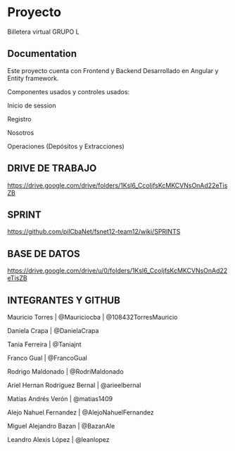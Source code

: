 # Proyecto

Billetera virtual GRUPO L 


## Documentation

Este proyecto cuenta con Frontend  y Backend
Desarrollado en Angular y Entity framework.

Componentes usados y controles usados:

Inicio de session

Registro

Nosotros 

Operaciones (Depósitos y Extracciones)


## DRIVE DE TRABAJO
https://drive.google.com/drive/folders/1Ksl6_CcoIjfsKcMKCVNsOnAd22eTisZB

## SPRINT
https://github.com/pilCbaNet/fsnet12-team12/wiki/SPRINTS

## BASE DE DATOS
https://drive.google.com/drive/u/0/folders/1Ksl6_CcoIjfsKcMKCVNsOnAd22eTisZB

## INTEGRANTES Y GITHUB

Mauricio Torres | @Mauriciocba | @108432TorresMauricio

Daniela Crapa | @DanielaCrapa

Tania Ferreira | @Taniajnt

Franco Gual | @FrancoGual

Rodrigo Maldonado | @RodriMaldonado

Ariel Hernan Rodriguez Bernal | @arieelbernal

Matías Andrés Verón | @matias1409

Alejo Nahuel Fernandez | @AlejoNahuelFernandez

Miguel Alejandro Bazan | @BazanAle

Leandro Alexis López | @leanlopez
